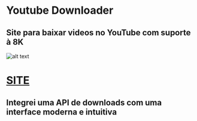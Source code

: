 # Youtube Downloader
## Site para baixar videos no YouTube com suporte à 8K
![alt text](https://i.imgur.com/6vgndXv.png)
# [SITE](https://kdutube.xyz)
## Integrei uma API de downloads com uma interface moderna e intuitiva
